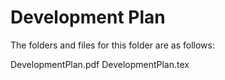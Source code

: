 # Development Plan

The folders and files for this folder are as follows:

DevelopmentPlan.pdf
DevelopmentPlan.tex
